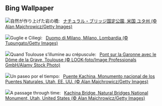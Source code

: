 ## Bing Wallpaper
![](https://www.bing.com/th?id=OHR.KachinaBridge_JA-JP5136647433_UHD.jpg&w=1000)自然が作り上げた岩の橋:&nbsp;&ensp;[ナチュラル・ブリッジ国定公園, 米国 ユタ州 (© Alan Majchrowicz/Getty Images)](https://www.bing.com/th?id=OHR.KachinaBridge_JA-JP5136647433_UHD.jpg)
<br><br/>
![](https://www.bing.com/th?id=OHR.MilanSpringCiliegi_IT-IT8049577261_UHD.jpg&w=1000)Guglie e Ciliegi:&nbsp;&ensp;[Duomo di Milano, Milano, Lombardia (© Tupungato/Getty Images)](https://www.bing.com/th?id=OHR.MilanSpringCiliegi_IT-IT8049577261_UHD.jpg)
<br><br/>
![](https://www.bing.com/th?id=OHR.ToulouseBridge_FR-FR3626710676_UHD.jpg&w=1000)Quand Toulouse s’illumine au crépuscule:&nbsp;&ensp;[Pont sur la Garonne avec le Dôme de la Grave, Toulouse (© LOOK-foto/Image Professionals GmbH/Alamy Stock Photo)](https://www.bing.com/th?id=OHR.ToulouseBridge_FR-FR3626710676_UHD.jpg)
<br><br/>
![](https://www.bing.com/th?id=OHR.KachinaBridge_ES-ES0602250183_UHD.jpg&w=1000)Un paseo por el tiempo:&nbsp;&ensp;[Puente Kachina, Monumento nacional de los Puentes Naturales, Utah, EE. UU. (© Alan Majchrowicz/Getty Images)](https://www.bing.com/th?id=OHR.KachinaBridge_ES-ES0602250183_UHD.jpg)
<br><br/>
![](https://www.bing.com/th?id=OHR.KachinaBridge_EN-GB6179737252_UHD.jpg&w=1000)A passage through time:&nbsp;&ensp;[Kachina Bridge, Natural Bridges National Monument, Utah, United States (© Alan Majchrowicz/Getty Images)](https://www.bing.com/th?id=OHR.KachinaBridge_EN-GB6179737252_UHD.jpg)
<br><br/>
